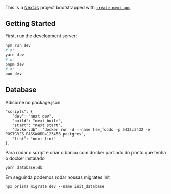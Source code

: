 This is a [Next.js](https://nextjs.org/) project bootstrapped with [`create-next-app`](https://github.com/vercel/next.js/tree/canary/packages/create-next-app).

## Getting Started

First, run the development server:

```bash
npm run dev
# or
yarn dev
# or
pnpm dev
# or
bun dev
```

## Database

Adicione no package.json 

```
"scripts": {
   "dev": "next dev",
   "build": "next build",
   "start": "next start",
   "docker:db": "docker run -d --name fsw_foods -p 5432:5432 -e POSTGRES_PASSWORD=123456 postgres",
   "lint": "next lint"
},
```

Para rodar o script e criar o banco com docker partindo do ponto que tenha o docker instalado

```
yarn database:db
```
Em seguinda podemos rodar nossas migrates init
```
npx prisma migrate dev --name init_database 
```